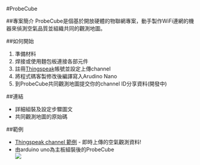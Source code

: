 #ProbeCube

##專案簡介
ProbeCube是個基於開放硬體的物聯網專案，動手製作WiFi連網的機器來偵測空氣品質並組織共同的觀測地圖。

##如何開始
1. 準備材料
2. 焊接或使用麵包板連接各部元件
3. 註冊[Thingspeak](https://thingspeak.com/)帳號並設定上傳channel
4. 將程式碼客製修改後編譯寫入Arudino Nano
5. 到ProbeCube共同觀測地圖提交你的channel ID分享資料(開發中)

##連結

* 詳細組裝及設定步驟圖文
* 共同觀測地圖的原始碼

##範例
* [Thingspeak channel 範例](https://thingspeak.com/channels/26769) - 即時上傳的空氣觀測資料!
* 由arduino uno為主板組裝後的ProbeCube  
![](https://github.com/Lafudoci/ProbeCube/blob/master/pc_shield_demo.jpg)
